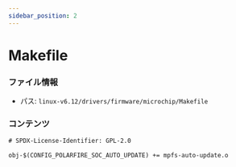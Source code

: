 ```yaml
---
sidebar_position: 2
---
```

# Makefile

### ファイル情報

- パス: `linux-v6.12/drivers/firmware/microchip/Makefile`

### コンテンツ

```txt
# SPDX-License-Identifier: GPL-2.0

obj-$(CONFIG_POLARFIRE_SOC_AUTO_UPDATE) += mpfs-auto-update.o

```
